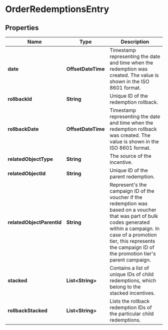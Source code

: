 

# OrderRedemptionsEntry


## Properties

| Name | Type | Description |
|------------ | ------------- | ------------- |
|**date** | **OffsetDateTime** | Timestamp representing the date and time when the redemption was created. The value is shown in the ISO 8601 format. |
|**rollbackId** | **String** | Unique ID of the redemption rollback. |
|**rollbackDate** | **OffsetDateTime** | Timestamp representing the date and time when the redemption rollback was created. The value is shown in the ISO 8601 format. |
|**relatedObjectType** | **String** | The source of the incentive. |
|**relatedObjectId** | **String** | Unique ID of the parent redemption. |
|**relatedObjectParentId** | **String** | Represent&#39;s the campaign ID of the voucher if the redemption was based on a voucher that was part of bulk codes generated within a campaign. In case of a promotion tier, this represents the campaign ID of the promotion tier&#39;s parent campaign. |
|**stacked** | **List&lt;String&gt;** | Contains a list of unique IDs of child redemptions, which belong to the stacked incentives. |
|**rollbackStacked** | **List&lt;String&gt;** | Lists the rollback redemption IDs of the particular child redemptions. |



